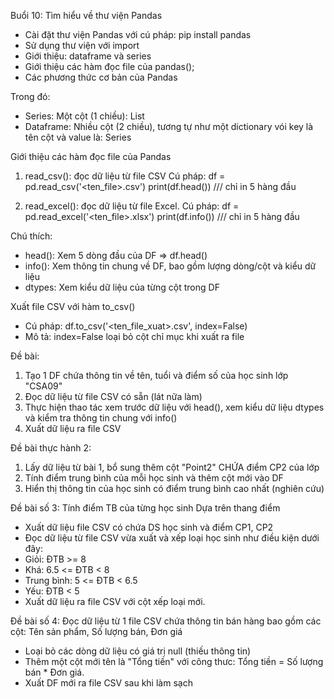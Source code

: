 Buổi 10: Tìm hiểu về thư viện Pandas
- Cài đặt thư viện Pandas với cú pháp: pip install pandas
- Sử dụng thư viện với import 
- Giới thiệu: dataframe và series
- Giới thiệu các hàm đọc file của pandas();
- Các phương thức cơ bản của Pandas


Trong đó: 
- Series: Một cột (1 chiều): List
- Dataframe: Nhiều cột (2 chiều), tương tự như một dictionary vói key là tên cột và value là: Series

Giới thiệu các hàm đọc file của Pandas
1. read_csv(): đọc dữ liệu từ file CSV
Cú pháp: 
df = pd.read_csv('<ten_file>.csv')
print(df.head()) /// chỉ in 5 hàng đầu

2. read_excel(): đọc dữ liệu từ file Excel.
Cú pháp: 
df = pd.read_excel('<ten_file>.xlsx')
print(df.info()) /// chỉ in 5 hàng đầu

Chú thích:
- head(): Xem 5  dòng đầu của DF => df.head()
- info(): Xem thông tin chung về DF, bao gồm lượng dòng/cột và kiểu dữ liệu
- dtypes: Xem kiểu dữ liệu của từng cột trong DF

Xuất file CSV với hàm to_csv()
- Cú pháp:
df.to_csv('<ten_file_xuat>.csv', index=False)
- Mô tả: index=False loại bỏ cột chỉ mục khi xuất ra file


Đề bài: 
1. Tạo 1 DF chứa thông tin về tên, tuổi và điểm số của học sinh lớp "CSA09"
2. Đọc dữ liệu từ file CSV có sẵn (lát nữa làm)
3. Thực hiện thao tác xem trước dữ liệu với head(), xem kiểu dữ liệu dtypes và kiểm tra thông tin chung với info()
4. Xuất dữ liệu ra file CSV


Đề bài thực hành 2: 
1. Lấy dữ liệu từ bài 1, bổ sung thêm cột "Point2" CHỨA điểm CP2 của lớp
2. Tính điểm trung bình của mỗi học sinh và thêm cột mới vào DF
3. Hiển thị thông tin của học sinh có điểm trung bình cao nhất (nghiên cứu)

Đề bài số 3: Tính điểm TB của từng học sinh Dựa trên thang điểm
- Xuất dữ liệu file CSV có chứa DS học sinh và điểm CP1, CP2
- Đọc dữ liệu từ file CSV vừa xuất và xếp loại học sinh như điều kiện dưới đây:
- Giỏi: ĐTB >= 8
- Khá: 6.5 <= ĐTB < 8
- Trung bình: 5 <= ĐTB < 6.5
- Yếu: ĐTB < 5
- Xuất dữ liệu ra file CSV với cột xếp loại mới.

Đề bài số 4: Đọc dữ liệu từ 1 file CSV chứa thông tin bán hàng bao gồm các cột: Tên sản phẩm,
Số lượng bán, Đơn giá
- Loại bỏ các dòng dữ liệu có giá trị null (thiếu thông tin)
- Thêm một cột mới tên là "Tổng tiền" với công thưc:
Tổng tiền = Số lượng bán * Đơn giá.
- Xuất DF mới ra file CSV sau khi làm sạch
